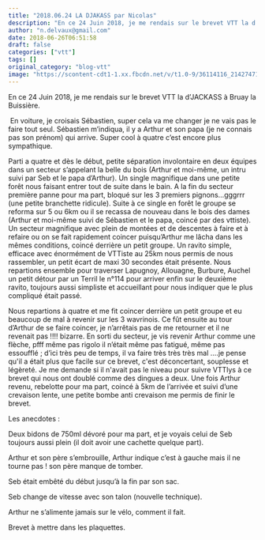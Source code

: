 ```yaml
---
title: "2018.06.24 LA DJAKASS par Nicolas"
description: "En ce 24 Juin 2018, je me rendais sur le brevet VTT la d’JACKASS à Bruay la Buissière."
author: "n.delvaux@gmail.com"
date: 2018-06-26T06:51:58
draft: false
categories: ["vtt"]
tags: []
original_category: "blog-vtt"
image: "https://scontent-cdt1-1.xx.fbcdn.net/v/t1.0-9/36114116_2142747102629458_806963087209922560_n.jpg?_nc_cat=0&amp;oh=d8be837679ac5c982811ebf0dbb29b22&amp;oe=5BE892D7"
---
```


En ce 24 Juin 2018, je me rendais sur le brevet VTT la d’JACKASS à Bruay la Buissière.

<!--more-->

&nbsp;En voiture, je croisais Sébastien, super cela va me changer je ne vais pas le faire tout seul. Sébastien m’indiqua, il y a Arthur et son papa (je ne connais pas son prénom) qui arrive. Super cool à quatre c’est encore plus sympathique.

Parti a quatre et dès le début, petite séparation involontaire en deux équipes dans un secteur s’appelant la belle du bois (Arthur et moi-même, un intru suivi par Seb et le papa d’Arthur). Un single magnifique dans une petite forêt nous faisant entrer tout de suite dans le bain. A la fin du secteur première panne pour ma part, bloqué sur les 3 premiers pignons…gggrrr (une petite branchette ridicule). Suite à ce single en forêt le groupe se reforma sur 5 ou 6km ou il se recassa de nouveau dans le bois des dames (Arthur et moi-même suivi de Sébastien et le papa, coincé par des vttiste). Un secteur magnifique avec plein de montées et de descentes à faire et à refaire ou on se fait rapidement coincer puisqu’Arthur me lâcha dans les mêmes conditions, coincé derrière un petit groupe. Un ravito simple, efficace avec énormément de VTTiste au 25km nous permis de nous rassembler, un petit écart de maxi 30 secondes était présente. Nous repartions ensemble pour traverser Lapugnoy, Allouagne, Burbure, Auchel un petit détour par un Terril le n°114 pour arriver enfin sur le deuxième ravito, toujours aussi simpliste et accueillant pour nous indiquer que le plus compliqué était passé.

Nous repartions à quatre et me fit coincer derrière un petit groupe et eu beaucoup de mal à revenir sur les 3 wavrinois. Ce fût ensuite au tour d’Arthur de se faire coincer, je n’arrêtais pas de me retourner et il ne revenait pas&nbsp;!!!! bizarre. En sorti du secteur, je vis revenir Arthur comme une flèche, pfff même pas rigolo il n’était même pas fatigué, même pas essoufflé&nbsp;; d’ici très peu de temps, il va faire très très très mal ….je pense qu'il a était plus que facile sur ce brevet, c'est déconcertant, souplesse et légèreté. Je me demande si il n'avait pas le niveau pour suivre VTTlys&nbsp;à ce brevet qui nous ont doublé comme des dingues a deux. Une fois Arthur revenu, rebelotte pour ma part, coincé à 5km de l’arrivée et suivi d’une crevaison lente, une petite bombe anti crevaison me permis de finir le brevet.

Les anecdotes&nbsp;:

Deux bidons de 750ml dévoré pour ma part, et je voyais celui de Seb toujours aussi plein (il doit avoir une cachette quelque part).

Arthur et son père s’embrouille, Arthur indique c’est à gauche mais il ne tourne pas&nbsp;! son père manque de tomber.

Seb était embêté du début jusqu’à la fin par son sac.

Seb change de vitesse avec son talon (nouvelle technique).

Arthur ne s’alimente jamais sur le vélo, comment il fait.

Brevet à mettre dans les plaquettes.